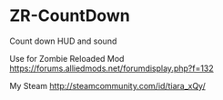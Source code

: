 # ZR-CountDown
Count down HUD and sound

Use for Zombie Reloaded Mod
https://forums.alliedmods.net/forumdisplay.php?f=132

My Steam
http://steamcommunity.com/id/tiara_xQy/
